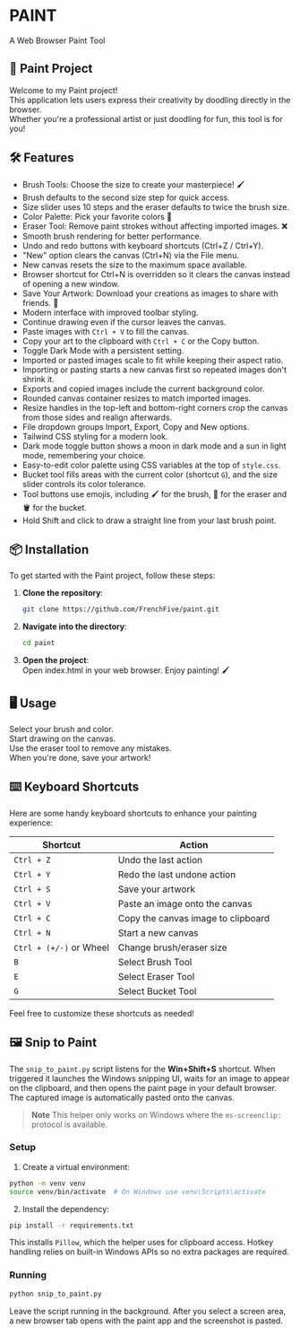 # PAINT
A Web Browser Paint Tool 

## 🎨 Paint Project
Welcome to my Paint project! 
<br> This application lets users express their creativity by doodling directly in the browser.
<br> Whether you're a professional artist or just doodling for fun, this tool is for you!

## 🛠️ Features
- Brush Tools: Choose the size to create your masterpiece! 🖌️
- Brush defaults to the second size step for quick access.
- Size slider uses 10 steps and the eraser defaults to twice the brush size.
- Color Palette: Pick your favorite colors 🌈
- Eraser Tool: Remove paint strokes without affecting imported images. ❌
- Smooth brush rendering for better performance.
- Undo and redo buttons with keyboard shortcuts (Ctrl+Z / Ctrl+Y).
- "New" option clears the canvas (Ctrl+N) via the File menu.
- New canvas resets the size to the maximum space available.
- Browser shortcut for Ctrl+N is overridden so it clears the canvas instead of opening a new window.
- Save Your Artwork: Download your creations as images to share with friends. 💾
- Modern interface with improved toolbar styling.
- Continue drawing even if the cursor leaves the canvas.
- Paste images with `Ctrl + V` to fill the canvas.
- Copy your art to the clipboard with `Ctrl + C` or the Copy button.
- Toggle Dark Mode with a persistent setting.
- Imported or pasted images scale to fit while keeping their aspect ratio.
- Importing or pasting starts a new canvas first so repeated images don't shrink it.
- Exports and copied images include the current background color.
- Rounded canvas container resizes to match imported images.
- Resize handles in the top-left and bottom-right corners crop the canvas from those sides and realign afterwards.
- File dropdown groups Import, Export, Copy and New options.
- Tailwind CSS styling for a modern look.
- Dark mode toggle button shows a moon in dark mode and a sun in light mode, remembering your choice.
- Easy-to-edit color palette using CSS variables at the top of `style.css`.
- Bucket tool fills areas with the current color (shortcut `G`), and the size slider controls its color tolerance.
- Tool buttons use emojis, including 🖌️ for the brush, 🧽 for the eraser and 🪣 for the bucket.
- Hold Shift and click to draw a straight line from your last brush point.

## 📦 Installation

To get started with the Paint project, follow these steps:

1. **Clone the repository**:
   ```bash
   git clone https://github.com/FrenchFive/paint.git
   ```

2. **Navigate into the directory**:
   ```bash
   cd paint
   ```

3. **Open the project**:
  <br>Open index.html in your web browser. Enjoy painting! 🖌️

## 🖥️ Usage

Select your brush and color.
<br>Start drawing on the canvas.
<br>Use the eraser tool to remove any mistakes.
<br>When you're done, save your artwork!

## ⌨️ Keyboard Shortcuts

Here are some handy keyboard shortcuts to enhance your painting experience:

| Shortcut        | Action                             |
|------------------|------------------------------------|
| `Ctrl + Z`       | Undo the last action               |
| `Ctrl + Y`       | Redo the last undone action        |
| `Ctrl + S`       | Save your artwork                  |
| `Ctrl + V`       | Paste an image onto the canvas     |
| `Ctrl + C`       | Copy the canvas image to clipboard |
| `Ctrl + N`       | Start a new canvas                 |
| `Ctrl + (+/-)` or Wheel | Change brush/eraser size      |
| `B`              | Select Brush Tool                  |
| `E`              | Select Eraser Tool                 |
| `G`              | Select Bucket Tool                 |

Feel free to customize these shortcuts as needed!


## 🖼️ Snip to Paint

The `snip_to_paint.py` script listens for the **Win+Shift+S** shortcut. When triggered it launches the Windows snipping UI, waits for an image to appear on the clipboard, and then opens the paint page in your default browser. The captured image is automatically pasted onto the canvas.

> **Note**
> This helper only works on Windows where the `ms-screenclip:` protocol is available.

### Setup

1. Create a virtual environment:
```bash
python -m venv venv
source venv/bin/activate  # On Windows use venv\Scripts\activate
```

2. Install the dependency:
```bash
pip install -r requirements.txt
```
This installs `Pillow`, which the helper uses for clipboard access. Hotkey handling relies on built-in Windows APIs so no extra packages are required.

### Running

```bash
python snip_to_paint.py
```

Leave the script running in the background. After you select a screen area, a new browser tab opens with the paint app and the screenshot is pasted.
